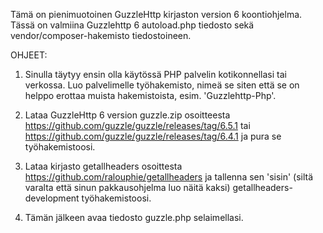 Tämä on pienimuotoinen GuzzleHttp kirjaston version 6 koontiohjelma. Tässä on valmiina Guzzlehttp 6 autoload.php tiedosto sekä vendor/composer-hakemisto tiedostoineen.

OHJEET:

1. Sinulla täytyy ensin olla käytössä PHP palvelin kotikonnellasi tai verkossa. Luo palvelimelle työhakemisto, nimeä se siten että se on helppo erottaa muista hakemistoista, esim. 'Guzzlehttp-Php'.

2. Lataa GuzzleHttp 6 version guzzle.zip  osoitteesta https://github.com/guzzle/guzzle/releases/tag/6.5.1 tai https://github.com/guzzle/guzzle/releases/tag/6.4.1 ja pura se työhakemistoosi.

3. Lataa kirjasto getallheaders osoittesta https://github.com/ralouphie/getallheaders ja tallenna sen 'sisin' (siltä varalta että sinun pakkausohjelma luo näitä kaksi) getallheaders-development työhakemistoosi.

4. Tämän jälkeen avaa tiedosto guzzle.php selaimellasi.
